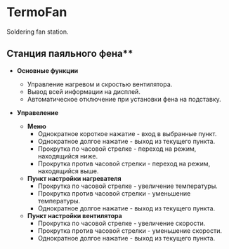 # TermoFan
Soldering fan station.

## Станция паяльного фена**

- **Основные функции**
    - Управление нагревом и скростью вентилятора.
    - Вывод всей информации на дисплей.
    - Автоматическое отключение при установки фена на подставку.

- **Управеление**
    - **Меню**
        - Однократное короткое нажатие     - вход в выбранные пункт.
        - Однократное долгое нажатие       - выход из текущего пункта.
        - Прокрутка по часовой стрелке     - переход на режим, находящийся ниже.
        - Прокрутка против часовой стрелки - переход на режим, находящийся выше.
    - **Пункт настройки нагревателя**
        - Прокрутка по часовой стрелке     - увеличение температуры.
        - Прокрутка против часовой стрелки - уменьшение температуры.
        - Однократное долгое нажатие       - выход из текущего пункта.
    - **Пункт настройки вентилятора**
        - Прокрутка по часовой стрелке     - увеличение скорости.
        - Прокрутка против часовой стрелки - уменьшение скорости.
        - Однократное долгое нажатие       - выход из текущего пункта.

